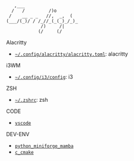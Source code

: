 ```shell
   ,___
  /   /         /)o
 /    __ _ _   //,  _,  (
(___/(_)/ / /_//_(_(_)_/_)_
             /)     /|
            (/     (/
```

Alacritty
- [`~/.config/alacritty/alacritty.toml`](./alacritty/alacritty.toml): alacritty

i3WM
- [`~/.config/i3/config`](./i3/config): i3

ZSH
- [`~/.zshrc`](./zsh/.zshrc): zsh

CODE
- [`vscode`](code/wspace.code-profile)

DEV-ENV
- [`python_miniforge_mamba`](dev_envs/python/py_mambaforge.sh)
- [`c_cmake`](dev_envs/c_cpp/c_make.sh)
